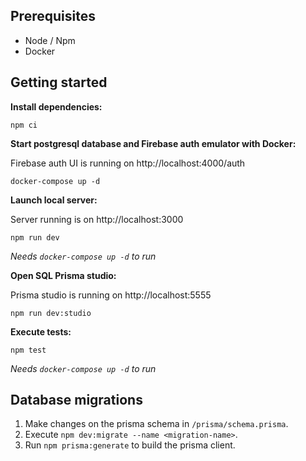 ## Prerequisites

- Node / Npm
- Docker

## Getting started

**Install dependencies:**

```
npm ci
```

**Start postgresql database and Firebase auth emulator with Docker:**

Firebase auth UI is running on http://localhost:4000/auth
```
docker-compose up -d
```

**Launch local server:**

Server running is on http://localhost:3000
```
npm run dev
```
_Needs `docker-compose up -d` to run_

**Open SQL Prisma studio:**

Prisma studio is running on http://localhost:5555
```
npm run dev:studio
```

**Execute tests:**

```
npm test
```
_Needs `docker-compose up -d` to run_

## Database migrations

1. Make changes on the prisma schema in `/prisma/schema.prisma`.
2. Execute `npm dev:migrate --name <migration-name>`.
3. Run `npm prisma:generate` to build the prisma client.

